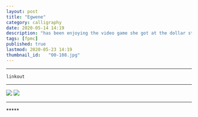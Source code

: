 ```yaml
---
layout: post
title: "Egwene"
category: calligraphy
date: 2020-05-14 14:19
description: "has been enjoying the video game she got at the dollar store"
tags: [fpmc]
published: true
lastmod: 2020-05-23 14:19
thumbnail_id:	"00-108.jpg"
---
```


*****

`linkout`

*****

<img src="{{ site.url }}/assets/img/ca12.jpg" />

<img src="{{ site.url }}/assets/img/ca13.jpg" />

*****
<div class="fpmc-nav">


</div>
*****
